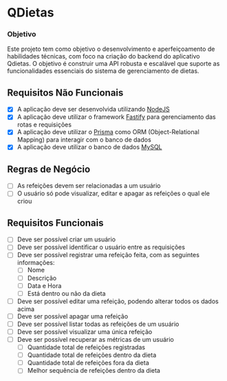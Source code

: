 # QDietas

### Objetivo
Este projeto tem como objetivo o desenvolvimento e aperfeiçoamento de habilidades técnicas, com foco na criação do backend do aplicativo Qdietas. O objetivo é construir uma API robusta e escalável que suporte as funcionalidades essenciais do sistema de gerenciamento de dietas.

## Requisitos Não Funcionais
- [x]  A aplicação deve ser desenvolvida utilizando [NodeJS](https://nodejs.org/)
- [x]  A aplicação deve utilizar o framework [Fastify](https://fastify.dev/) para gerenciamento das rotas e requisições
- [x]  A aplicação deve utilizar o [Prisma](https://www.prisma.io/) como ORM (Object-Relational Mapping) para interagir com o banco de dados
- [x]  A aplicação deve utilizar o banco de dados [MySQL](https://www.mysql.com/)

## Regras de Negócio
- [ ]  As refeições devem ser relacionadas a um usuário
- [ ]  O usuário só pode visualizar, editar e apagar as refeições o qual ele criou

## Requisitos Funcionais
- [ ]  Deve ser possível criar um usuário
- [ ]  Deve ser possível identificar o usuário entre as requisições
- [ ]  Deve ser possível registrar uma refeição feita, com as seguintes informações:
    - [ ]  Nome
    - [ ]  Descrição
    - [ ]  Data e Hora
    - [ ]  Está dentro ou não da dieta
- [ ]  Deve ser possível editar uma refeição, podendo alterar todos os dados acima
- [ ]  Deve ser possível apagar uma refeição
- [ ]  Deve ser possível listar todas as refeições de um usuário
- [ ]  Deve ser possível visualizar uma única refeição
- [ ]  Deve ser possível recuperar as métricas de um usuário
    - [ ]  Quantidade total de refeições registradas
    - [ ]  Quantidade total de refeições dentro da dieta
    - [ ]  Quantidade total de refeições fora da dieta
    - [ ]  Melhor sequência de refeições dentro da dieta
